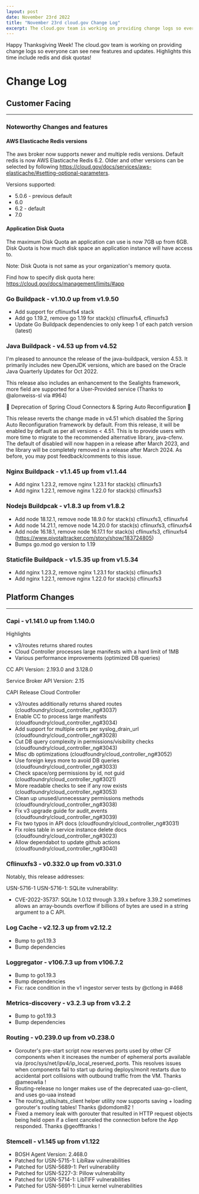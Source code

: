 ```yaml
---
layout: post
date: November 23rd 2022
title: "November 23rd cloud.gov Change Log"
excerpt: The cloud.gov team is working on providing change logs so everyone can see new features and updates.
---
```


Happy Thanksgiving Week! The cloud.gov team is working on providing change logs so everyone can see new features and updates. Highlights this time include redis and disk quotas!

# Change Log

## Customer Facing

---
### Noteworthy Changes and features
#### AWS Elasticache Redis versions
The aws broker now supports newer and multiple redis versions. Default redis is now AWS Elasticache Redis 6.2. Older and other versions can be selected by following https://cloud.gov/docs/services/aws-elasticache/#setting-optional-parameters.

Versions supported:
* 5.0.6 - previous default
* 6.0
* 6.2 - default
* 7.0

#### Application Disk Quota
The maximum Disk Quota an application can use is now 7GB up from 6GB. Disk Quota is how much disk space an application instance will have access to. 

Note: Disk Quota is not same as your organization's memory quota. 

Find how to specify disk quota here: https://cloud.gov/docs/management/limits/#app

### Go Buildpack - v1.10.0 up from v1.9.50

* Add support for cflinuxfs4 stack
* Add go 1.19.2, remove go 1.19 for stack(s) cflinuxfs4, cflinuxfs3
* Update Go Buildpack dependencies to only keep 1 of each patch version (latest)

### Java Buildpack - v4.53 up from v4.52

I'm pleased to announce the release of the java-buildpack, version 4.53. It primarily includes new OpenJDK versions, which are based on the Oracle Java Quarterly Updates for Oct 2022.

This release also includes an enhancement to the Sealights framework, more field are supported for a User-Provided service (Thanks to @alonweiss-sl via #964)

🚨 Deprecation of Spring Cloud Connectors & Spring Auto Reconfiguration 🚨

This release reverts the change made in v4.51 which disabled the Spring Auto Reconfiguration framework by default. From this release, it will be enabled by default as per all versions < 4.51. This is to provide users with more time to migrate to the recommended alternative library, java-cfenv. The default of disabled will now happen in a release after March 2023, and the library will be completely removed in a release after March 2024. As before, you may post feedback/comments to this issue.


### Nginx Buildpack - v1.1.45 up from v1.1.44

* Add nginx 1.23.2, remove nginx 1.23.1 for stack(s) cflinuxfs3
* Add nginx 1.22.1, remove nginx 1.22.0 for stack(s) cflinuxfs3

### Nodejs Buildpcak - v1.8.3 up from v1.8.2

* Add node 18.12.1, remove node 18.9.0
    for stack(s) cflinuxfs3, cflinuxfs4
* Add node 14.21.1, remove node 14.20.0
    for stack(s) cflinuxfs3, cflinuxfs4
* Add node 16.18.1, remove node 16.17.1
    for stack(s) cflinuxfs3, cflinuxfs4
    (https://www.pivotaltracker.com/story/show/183724805)
* Bumps go.mod go version to 1.19

### Staticfile Buildpack - v1.5.35 up from v1.5.34

* Add nginx 1.23.2, remove nginx 1.23.1 for stack(s) cflinuxfs3
* Add nginx 1.22.1, remove nginx 1.22.0 for stack(s) cflinuxfs3

## Platform Changes

---

### Capi - v1.141.0 up from 1.140.0

Highlights

* v3/routes returns shared routes
* Cloud Controller processes large manifests with a hard limit of 1MB
* Various performance improvements (optimized DB queries)

CC API Version: 2.193.0 and 3.128.0

Service Broker API Version: 2.15

CAPI Release
Cloud Controller
* v3/routes additionally returns shared routes (cloudfoundry/cloud_controller_ng#3037)
* Enable CC to process large manifests (cloudfoundry/cloud_controller_ng#3034)
* Add support for multiple certs per syslog_drain_url (cloudfoundry/cloud_controller_ng#3028)
* Cut DB query complexity in permissions/visibility checks (cloudfoundry/cloud_controller_ng#3043)
* Misc db optimizations (cloudfoundry/cloud_controller_ng#3052)
* Use foreign keys more to avoid DB queries (cloudfoundry/cloud_controller_ng#3033)
* Check space/org permissions by id, not guid (cloudfoundry/cloud_controller_ng#3021)
* More readable checks to see if any row exists (cloudfoundry/cloud_controller_ng#3053)
* Clean up unused/unnecessary permissions methods (cloudfoundry/cloud_controller_ng#3038)
* Fix v3 upgrade guide for audit_events (cloudfoundry/cloud_controller_ng#3039)
* Fix two typos in API docs (cloudfoundry/cloud_controller_ng#3031)
* Fix roles table in service instance delete docs (cloudfoundry/cloud_controller_ng#3023)
* Allow dependabot to update github actions (cloudfoundry/cloud_controller_ng#3040)

### Cflinuxfs3 - v0.332.0 up from v0.331.0

Notably, this release addresses:

USN-5716-1 USN-5716-1: SQLite vulnerability:
* CVE-2022-35737: SQLite 1.0.12 through 3.39.x before 3.39.2 sometimes allows an array-bounds overflow if billions of bytes are used in a string argument to a C API.

### Log Cache - v2.12.3 up from v2.12.2

* Bump to go1.19.3
* Bump dependencies

### Loggregator - v106.7.3 up from v106.7.2

* Bump to go1.19.3
* Bump dependencies
* Fix: race condition in the v1 ingestor server tests by @ctlong in #468

### Metrics-discovery - v3.2.3 up from v3.2.2

* Bump to go1.19.3
* Bump dependencies

### Routing - v0.239.0 up from v0.238.0

* Gorouter's pre-start script now reserves ports used by other CF components when it increases the number of ephemeral ports available via /proc/sys/net/ipv4/ip_local_reserved_ports. This resolves issues when components fail to start up during deploys/monit restarts due to accidental port collisions with outbound traffic from the VM. Thanks @ameowlia !
* Routing-release no longer makes use of the deprecated uaa-go-client, and uses go-uaa instead
* The routing_utils/nats_client helper utility now supports saving + loading gorouter's routing tables! Thanks @domdom82 !
* Fixed a memory leak with gorouter that resulted in HTTP request objects being held open if a client canceled the connection before the App responded. Thanks @geofffranks !

### Stemcell - v1.145 up from v1.122

* BOSH Agent Version: 2.468.0
* Patched for USN-5715-1: LibRaw vulnerabilities
* Patched for USN-5689-1: Perl vulnerability
* Patched for USN-5227-3: Pillow vulnerability
* Patched for USN-5714-1: LibTIFF vulnerabilities
* Patched for USN-5691-1: Linux kernel vulnerabilities

